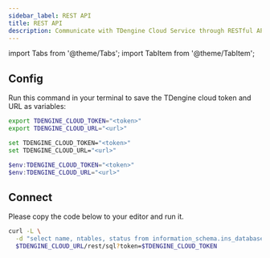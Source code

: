 ```yaml
---
sidebar_label: REST API
title: REST API
description: Communicate with TDengine Cloud Service through RESTful API 
---
```


import Tabs from '@theme/Tabs';
import TabItem from '@theme/TabItem';

## Config

Run this command in your terminal to save the TDengine cloud token and URL as variables:

<Tabs defaultValue="bash">
<TabItem value="bash" label="Bash">

```bash
export TDENGINE_CLOUD_TOKEN="<token>"
export TDENGINE_CLOUD_URL="<url>"
```

</TabItem>
<TabItem value="cmd" label="CMD">

```bash
set TDENGINE_CLOUD_TOKEN="<token>"
set TDENGINE_CLOUD_URL="<url>"
```

</TabItem>
<TabItem value="powershell" label="Powershell">

```powershell
$env:TDENGINE_CLOUD_TOKEN="<token>"
$env:TDENGINE_CLOUD_URL="<url>"
```

</TabItem>
</Tabs>

## Connect

Please copy the code below to your editor and run it.

```bash
curl -L \
  -d "select name, ntables, status from information_schema.ins_databases;" \
  $TDENGINE_CLOUD_URL/rest/sql?token=$TDENGINE_CLOUD_TOKEN
```

